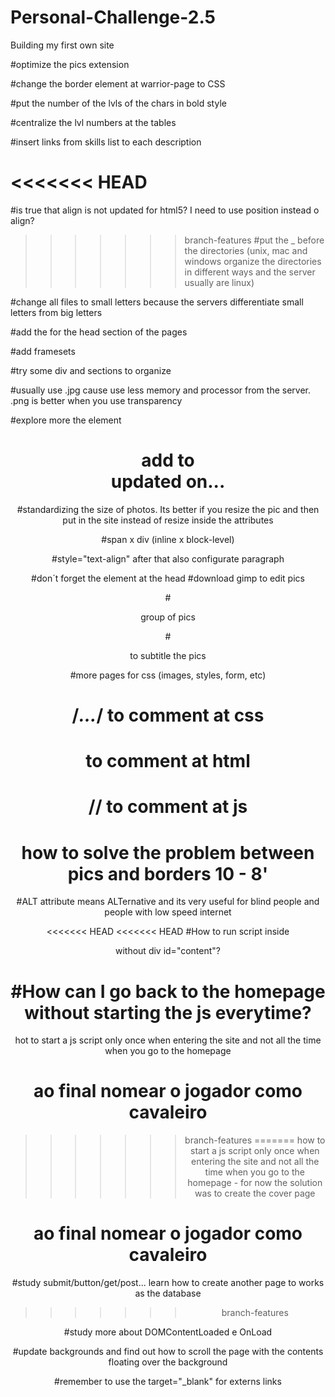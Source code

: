 # Personal-Challenge-2.5
Building my first own site

#optimize the pics extension

#change the border element at warrior-page to CSS

#put the number of the lvls of the chars in bold style

#centralize the lvl numbers at the tables

#insert links from skills list to each description

<<<<<<< HEAD
=======
#is true that align is not updated for html5? I need to use position instead o align?

>>>>>>> branch-features
#put the _ before the directories (unix, mac and windows organize the directories in different ways and the server usually are linux)

#change all files to small letters because the servers differentiate small letters from big letters

#add the <meta charset="UTF-8"/> for the head section of the pages

#add framesets

#try some div and sections to organize

#usually use .jpg cause use less memory and processor from the server. .png is better when you use transparency

#explore more the element <header>
# add to <footer> updated on...

#standardizing the size of photos. Its better if you resize the pic and then put in the site instead of resize inside the attributes

#span x div (inline x block-level)

#style="text-align" after that also configurate paragraph

#don´t forget the element <style></style> at the head 
#download gimp to edit pics

#<figure></figure> group of pics

#<figcaption></figcaption> to subtitle the pics 

#more pages for css (images, styles, form, etc)

# /*...*/ to comment at css

# <!--...--> to comment at html

# // to comment at js

# how to solve the problem between pics and borders 10 - 8'

#ALT attribute means ALTernative and its very useful for blind people and people with low speed internet

<<<<<<< HEAD
<<<<<<< HEAD
#How to run script inside <div> without div id="content"?

#How can I go back to the homepage without starting the js everytime?
=======
hot to start a js script only once when entering the site and not all the time when you go to the homepage

# ao final nomear o jogador como cavaleiro
>>>>>>> branch-features
=======
how to start a js script only once when entering the site and not all the time when you go to the homepage - for now the solution was to create the cover page

# ao final nomear o jogador como cavaleiro

#study submit/button/get/post... learn how to create another page to works as the database
>>>>>>> branch-features

#study more about DOMContentLoaded e OnLoad

#update backgrounds and find out how to scroll the page with the contents floating over the background

#remember to use the target="_blank" for externs links